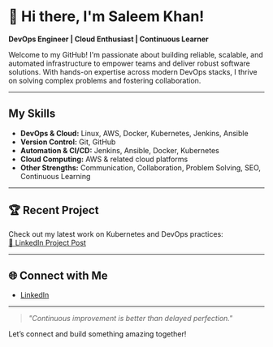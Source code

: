 # 👋 Hi there, I'm Saleem Khan!

 **DevOps Engineer | Cloud Enthusiast | Continuous Learner**

Welcome to my GitHub! I'm passionate about building reliable, scalable, and automated infrastructure to empower teams and deliver robust software solutions. With hands-on expertise across modern DevOps stacks, I thrive on solving complex problems and fostering collaboration.

---

##  My Skills

- **DevOps & Cloud:** Linux, AWS, Docker, Kubernetes, Jenkins, Ansible
- **Version Control:** Git, GitHub
- **Automation & CI/CD:** Jenkins, Ansible, Docker, Kubernetes
- **Cloud Computing:** AWS & related cloud platforms
- **Other Strengths:** Communication, Collaboration, Problem Solving, SEO, Continuous Learning

---

## 🏆 Recent Project

Check out my latest work on Kubernetes and DevOps practices:  
[🔗 LinkedIn Project Post](https://www.linkedin.com/posts/saleemkhan-seo_devops-kubernetes-k8s-activity-7329048003292381186-oSx3?utm_source=social_share_send&utm_medium=member_desktop_web&rcm=ACoAAEnXprwBIiZ-w3Xfy0o1e8oMdJpu3o1dt1I)

---

## 🌐 Connect with Me

- [LinkedIn](https://www.linkedin.com/in/saleemkhan-seo/)

---

> _"Continuous improvement is better than delayed perfection."_

Let’s connect and build something amazing together!
